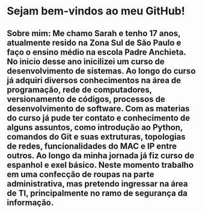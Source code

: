 <h1>Sejam bem-vindos ao meu GitHub!</h1>

<h2>Sobre mim:
 Me chamo Sarah e tenho 17 anos, atualmente resido na Zona Sul de São Paulo e faço o ensino médio na escola Padre Anchieta.
No inicio desse ano inicilizei um curso de desenvolvimento de sistemas. Ao longo do curso já adquiri diversos conhecimentos na área de programação, rede de computadores, versionamento de códigos, processos de desenvolvimento de software. Com as materias do curso já pude ter contato e conhecimento de alguns assuntos, como introdução ao Python, comandos do Git e suas extruturas, topologias de redes, funcionalidades do MAC e IP entre outros. 
Ao longo da minha jornada já fiz curso de espanhol e exel básico.
Neste momento trabalho em uma confecção de roupas na parte administrativa, mas pretendo ingressar na área de TI, principalmente no ramo de segurança da informação.
</h2>